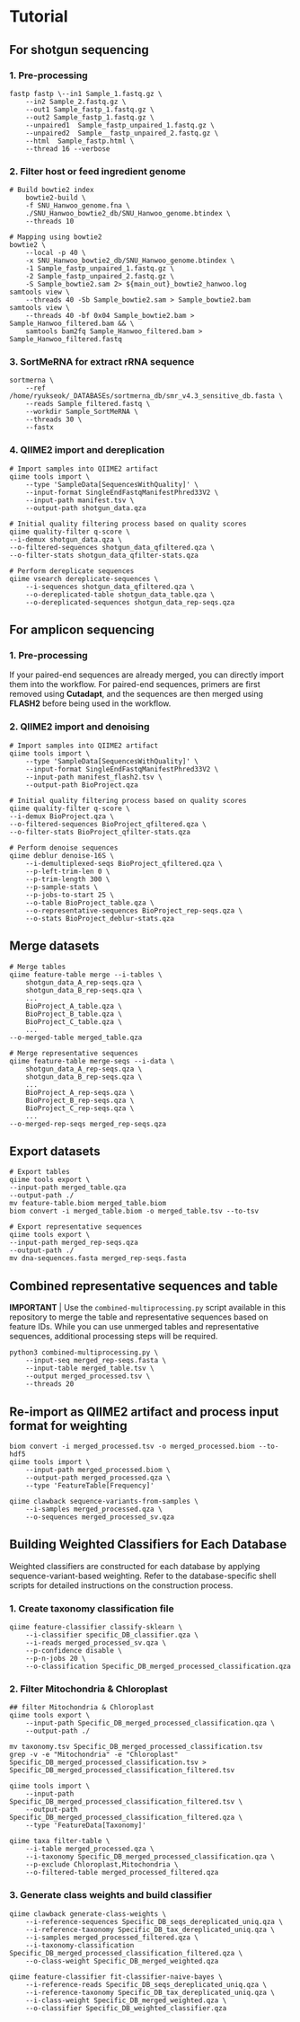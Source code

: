 #  Tutorial

## For shotgun sequencing
### 1. Pre-processing
```
fastp fastp \--in1 Sample_1.fastq.gz \
    --in2 Sample_2.fastq.gz \
    --out1 Sample_fastp_1.fastq.gz \
    --out2 Sample_fastp_1.fastq.gz \
    --unpaired1  Sample_fastp_unpaired_1.fastq.gz \
    --unpaired2  Sample__fastp_unpaired_2.fastq.gz \
    --html  Sample_fastp.html \
    --thread 16 --verbose
```
### 2. Filter host or feed ingredient genome
```
# Build bowtie2 index
    bowtie2-build \
    -f SNU_Hanwoo_genome.fna \
    ./SNU_Hanwoo_bowtie2_db/SNU_Hanwoo_genome.btindex \
    --threads 10
```
```
# Mapping using bowtie2
bowtie2 \
    --local -p 40 \
    -x SNU_Hanwoo_bowtie2_db/SNU_Hanwoo_genome.btindex \
    -1 Sample_fastp_unpaired_1.fastq.gz \
    -2 Sample_fastp_unpaired_2.fastq.gz \
    -S Sample_bowtie2.sam 2> ${main_out}_bowtie2_hanwoo.log
samtools view \
    --threads 40 -Sb Sample_bowtie2.sam > Sample_bowtie2.bam
samtools view \
    --threads 40 -bf 0x04 Sample_bowtie2.bam > Sample_Hanwoo_filtered.bam && \
    samtools bam2fq Sample_Hanwoo_filtered.bam > Sample_Hanwoo_filtered.fastq
```
### 3. SortMeRNA for extract rRNA sequence
```
sortmerna \
    --ref /home/ryukseok/_DATABASEs/sortmerna_db/smr_v4.3_sensitive_db.fasta \
    --reads Sample_filtered.fastq \
    --workdir Sample_SortMeRNA \
    --threads 30 \
    --fastx
```
### 4. QIIME2 import and dereplication
```
# Import samples into QIIME2 artifact
qiime tools import \
	--type 'SampleData[SequencesWithQuality]' \
	--input-format SingleEndFastqManifestPhred33V2 \
	--input-path manifest.tsv \
	--output-path shotgun_data.qza

# Initial quality filtering process based on quality scores
qiime quality-filter q-score \
--i-demux shotgun_data.qza \
--o-filtered-sequences shotgun_data_qfiltered.qza \
--o-filter-stats shotgun_data_qfilter-stats.qza

# Perform dereplicate sequences
qiime vsearch dereplicate-sequences \
	--i-sequences shotgun_data_qfiltered.qza \
	--o-dereplicated-table shotgun_data_table.qza \
	--o-dereplicated-sequences shotgun_data_rep-seqs.qza
```

## For amplicon sequencing
### 1. Pre-processing
If your paired-end sequences are already merged, you can directly import them into the workflow.
For paired-end sequences, primers are first removed using **Cutadapt**, and the sequences are then merged using **FLASH2** before being used in the workflow.

### 2. QIIME2 import and denoising
```
# Import samples into QIIME2 artifact
qiime tools import \
	--type 'SampleData[SequencesWithQuality]' \
	--input-format SingleEndFastqManifestPhred33V2 \
	--input-path manifest_flash2.tsv \
	--output-path BioProject.qza

# Initial quality filtering process based on quality scores
qiime quality-filter q-score \
--i-demux BioProject.qza \
--o-filtered-sequences BioProject_qfiltered.qza \
--o-filter-stats BioProject_qfilter-stats.qza

# Perform denoise sequences
qiime deblur denoise-16S \
	--i-demultiplexed-seqs BioProject_qfiltered.qza \
	--p-left-trim-len 0 \
	--p-trim-length 300 \
	--p-sample-stats \
	--p-jobs-to-start 25 \
	--o-table BioProject_table.qza \
	--o-representative-sequences BioProject_rep-seqs.qza \
	--o-stats BioProject_deblur-stats.qza
```

## Merge datasets
```
# Merge tables
qiime feature-table merge --i-tables \
    shotgun_data_A_rep-seqs.qza \
    shotgun_data_B_rep-seqs.qza \
    ...
    BioProject_A_table.qza \
    BioProject_B_table.qza \
    BioProject_C_table.qza \
    ...
--o-merged-table merged_table.qza
```
```
# Merge representative sequences
qiime feature-table merge-seqs --i-data \
    shotgun_data_A_rep-seqs.qza \
    shotgun_data_B_rep-seqs.qza \
    ...
    BioProject_A_rep-seqs.qza \
    BioProject_B_rep-seqs.qza \
    BioProject_C_rep-seqs.qza \
    ...
--o-merged-rep-seqs merged_rep-seqs.qza
```
## Export datasets
```
# Export tables
qiime tools export \
--input-path merged_table.qza
--output-path ./
mv feature-table.biom merged_table.biom
biom convert -i merged_table.biom -o merged_table.tsv --to-tsv 
```
```
# Export representative sequences
qiime tools export \
--input-path merged_rep-seqs.qza
--output-path ./
mv dna-sequences.fasta merged_rep-seqs.fasta
```

## Combined representative sequences and table
**IMPORTANT** | Use the `combined-multiprocessing.py` script available in this repository to merge the table and representative sequences based on feature IDs. While you can use unmerged tables and representative sequences, additional processing steps will be required.
```
python3 combined-multiprocessing.py \
    --input-seq merged_rep-seqs.fasta \
    --input-table merged_table.tsv \
    --output merged_processed.tsv \
    --threads 20
```

## Re-import as QIIME2 artifact and process input format for weighting
```
biom convert -i merged_processed.tsv -o merged_processed.biom --to-hdf5
qiime tools import \
    --input-path merged_processed.biom \
    --output-path merged_processed.qza \
    --type 'FeatureTable[Frequency]'
```
```
qiime clawback sequence-variants-from-samples \
    --i-samples merged_processed.qza \
    --o-sequences merged_processed_sv.qza
```

## Building Weighted Classifiers for Each Database
Weighted classifiers are constructed for each database by applying sequence-variant-based weighting. Refer to the database-specific shell scripts for detailed instructions on the construction process.

### 1. Create taxonomy classification file
```
qiime feature-classifier classify-sklearn \
    --i-classifier specific_DB_classifier.qza \
    --i-reads merged_processed_sv.qza \
    --p-confidence disable \
    --p-n-jobs 20 \
    --o-classification Specific_DB_merged_processed_classification.qza
```
### 2. Filter Mitochondria & Chloroplast
```
## filter Mitochondria & Chloroplast
qiime tools export \
    --input-path Specific_DB_merged_processed_classification.qza \
    --output-path ./

mv taxonomy.tsv Specific_DB_merged_processed_classification.tsv
grep -v -e "Mitochondria" -e "Chloroplast" Specific_DB_merged_processed_classification.tsv > Specific_DB_merged_processed_classification_filtered.tsv

qiime tools import \
    --input-path Specific_DB_merged_processed_classification_filtered.tsv \
    --output-path Specific_DB_merged_processed_classification_filtered.qza \
    --type 'FeatureData[Taxonomy]'

qiime taxa filter-table \
    --i-table merged_processed.qza \
    --i-taxonomy Specific_DB_merged_processed_classification.qza \
    --p-exclude Chloroplast,Mitochondria \
    --o-filtered-table merged_processed_filtered.qza
```
### 3. Generate class weights and build classifier
```
qiime clawback generate-class-weights \
    --i-reference-sequences Specific_DB_seqs_dereplicated_uniq.qza \
    --i-reference-taxonomy Specific_DB_tax_dereplicated_uniq.qza \
    --i-samples merged_processed_filtered.qza \
    --i-taxonomy-classification Specific_DB_merged_processed_classification_filtered.qza \
    --o-class-weight Specific_DB_merged_weighted.qza

qiime feature-classifier fit-classifier-naive-bayes \
    --i-reference-reads Specific_DB_seqs_dereplicated_uniq.qza \
    --i-reference-taxonomy Specific_DB_tax_dereplicated_uniq.qza \
    --i-class-weight Specific_DB_merged_weighted.qza \
    --o-classifier Specific_DB_weighted_classifier.qza
```
